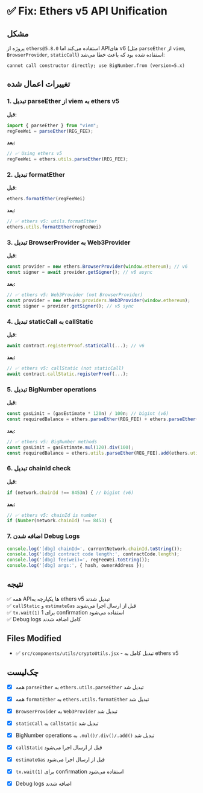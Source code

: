 # ✅ Fix: Ethers v5 API Unification

## مشکل

پروژه از `ethers@5.8.0` استفاده می‌کند اما APIهای v6 (مثل `parseEther` از `viem`, `BrowserProvider`, `staticCall`) استفاده شده بود که باعث خطا می‌شد:

```
cannot call constructor directly; use BigNumber.from (version=5.x)
```

## تغییرات اعمال شده

### 1. تبدیل parseEther از viem به ethers v5
**قبل:**
```javascript
import { parseEther } from "viem";
regFeeWei = parseEther(REG_FEE);
```

**بعد:**
```javascript
// ✅ Using ethers v5
regFeeWei = ethers.utils.parseEther(REG_FEE);
```

### 2. تبدیل formatEther
**قبل:**
```javascript
ethers.formatEther(regFeeWei)
```

**بعد:**
```javascript
// ✅ ethers v5: utils.formatEther
ethers.utils.formatEther(regFeeWei)
```

### 3. تبدیل BrowserProvider به Web3Provider
**قبل:**
```javascript
const provider = new ethers.BrowserProvider(window.ethereum); // v6
const signer = await provider.getSigner(); // v6 async
```

**بعد:**
```javascript
// ✅ ethers v5: Web3Provider (not BrowserProvider)
const provider = new ethers.providers.Web3Provider(window.ethereum);
const signer = provider.getSigner(); // v5 sync
```

### 4. تبدیل staticCall به callStatic
**قبل:**
```javascript
await contract.registerProof.staticCall(...); // v6
```

**بعد:**
```javascript
// ✅ ethers v5: callStatic (not staticCall)
await contract.callStatic.registerProof(...);
```

### 5. تبدیل BigNumber operations
**قبل:**
```javascript
const gasLimit = (gasEstimate * 120n) / 100n; // bigint (v6)
const requiredBalance = ethers.parseEther(REG_FEE) + ethers.parseEther('0.0005');
```

**بعد:**
```javascript
// ✅ ethers v5: BigNumber methods
const gasLimit = gasEstimate.mul(120).div(100);
const requiredBalance = ethers.utils.parseEther(REG_FEE).add(ethers.utils.parseEther('0.0005'));
```

### 6. تبدیل chainId check
**قبل:**
```javascript
if (network.chainId !== 8453n) { // bigint (v6)
```

**بعد:**
```javascript
// ✅ ethers v5: chainId is number
if (Number(network.chainId) !== 8453) {
```

### 7. اضافه شدن Debug Logs
```javascript
console.log('[dbg] chainId=', currentNetwork.chainId.toString());
console.log('[dbg] contract code length:', contractCode.length);
console.log('[dbg] fee(wei)=', regFeeWei.toString());
console.log('[dbg] args:', { hash, ownerAddress });
```

## نتیجه

✅ همه APIها یکپارچه به ethers v5 تبدیل شدند  
✅ `callStatic` و `estimateGas` قبل از ارسال اجرا می‌شوند  
✅ `tx.wait(1)` برای 1 confirmation استفاده می‌شود  
✅ Debug logs کامل اضافه شدند  

## Files Modified

- ✅ `src/components/utils/cryptoUtils.jsx` - تبدیل کامل به ethers v5

## چک‌لیست

- [x] همه `parseEther` به `ethers.utils.parseEther` تبدیل شد
- [x] همه `formatEther` به `ethers.utils.formatEther` تبدیل شد
- [x] `BrowserProvider` به `Web3Provider` تبدیل شد
- [x] `staticCall` به `callStatic` تبدیل شد
- [x] BigNumber operations به `.mul()/.div()/.add()` تبدیل شد
- [x] `callStatic` قبل از ارسال اجرا می‌شود
- [x] `estimateGas` قبل از ارسال اجرا می‌شود
- [x] `tx.wait(1)` برای confirmation استفاده می‌شود
- [x] Debug logs اضافه شدند

